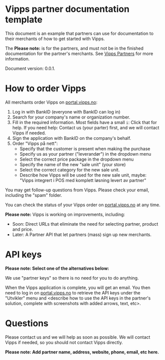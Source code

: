 # Vipps partner documentation template

This document is an example that partners can use for documentation to their
merchants of how to get started with Vipps.

The **Please note:** is for the partners, and must not be in the finished
documentation for the partner's merchants. See
[Vipps Partners](https://github.com/vippsas/vipps-partner)
for more information.

Document version: 0.0.1.

# How to order Vipps

All merchants order Vipps on
[portal.vipps.no](https://portal.vipps.no):

1. Log in with BankID
   (everyone with BankID can log in)
2. Search for your company's name or organization number.
3. Fill in the required information.
   Most fields have a small `i`: Click that for help.
   If you need help: Contact us (your parter) first,
   and we will contact Vipps if needed.
4. Sign the application with BankID on the company's behalf.
5. Order "Vipps på nett":
   * Specify that the customer is present when making the purchase
   * Specify us as your partner ("leverandør") in the dropdown menu
   * Select the correct price package in the dropdown menu
   * Specify the name of the new "sale unit" (your store)
   * Select the correct category for the new sale unit.
   * Describe how Vipps will be used for the new sale unit, maybe:
     "Vipps integrert i POS med komplett løsning levert av partner"

You may get follow-up questions from Vipps. Please check your email,
including the "spam" folder.

You can check the status of your Vipps order on
[portal.vipps.no](https://portal.vipps.no)
at any time.

**Please note:** Vipps is working on improvements, including:
* Soon: Direct URLs that eliminate the need for selecting partner, product and price.
* Later: A Partner API that let partners (mass) sign up new merchants.

# API keys

**Please note: Select one of the alternatives below:**

We use "partner keys" so there is no need for you to do anything.

When the Vipps application is complete, you will get an email.
You then need to log in on
[portal.vipps.no](https://portal.vipps.no)
to retrieve the API keys under the "Utvikler" menu and
<describe how to use the API keys in the partner's solution,
complete with screenshots with added arrows, text, etc>.

# Questions

Please contact us and we will help as soon as possible.
We will contact Vipps if needed, so you should not contact Vipps directly.

**Please note: Add partner name, address, website, phone, email, etc here.**
